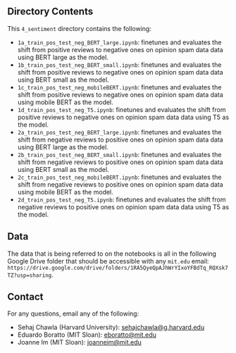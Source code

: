 ## Directory Contents

This `4_sentiment` directory contains the following:
* `1a_train_pos_test_neg_BERT_large.ipynb`: finetunes and evaluates the shift from positive reviews to negative ones on opinion spam data data using BERT large as the model.
* `1b_train_pos_test_neg_BERT_small.ipynb`: finetunes and evaluates the shift from positive reviews to negative ones on opinion spam data data using BERT small as the model.
* `1c_train_pos_test_neg_mobileBERT.ipynb`: finetunes and evaluates the shift from positive reviews to negative ones on opinion spam data data using mobile BERT as the model.
* `1d_train_pos_test_neg_T5.ipynb`: finetunes and evaluates the shift from positive reviews to negative ones on opinion spam data data using T5 as the model.
* `2a_train_pos_test_neg_BERT_large.ipynb`: finetunes and evaluates the shift from negative reviews to positive ones on opinion spam data data using BERT large as the model.
* `2b_train_pos_test_neg_BERT_small.ipynb`: finetunes and evaluates the shift from negative reviews to positive ones on opinion spam data data using BERT small as the model.
* `2c_train_pos_test_neg_mobileBERT.ipynb`: finetunes and evaluates the shift from negative reviews to positive ones on opinion spam data data using mobile BERT as the model.
* `2d_train_pos_test_neg_T5.ipynb`: finetunes and evaluates the shift from negative reviews to positive ones on opinion spam data data using T5 as the model.

## Data

The data that is being referred to on the notebooks is all in the following Google Drive folder that should be accessible with any `mit.edu` email: `https://drive.google.com/drive/folders/1RA5QyeQpAJhWrYIxoYFBdTq_RQXsk7TZ?usp=sharing`.

## Contact

For any questions, email any of the following:
* Sehaj Chawla (Harvard University): sehajchawla@g.harvard.edu
* Eduardo Boratto (MIT Sloan): eboratto@mit.edu
* Joanne Im (MIT Sloan): joanneim@mit.edu
